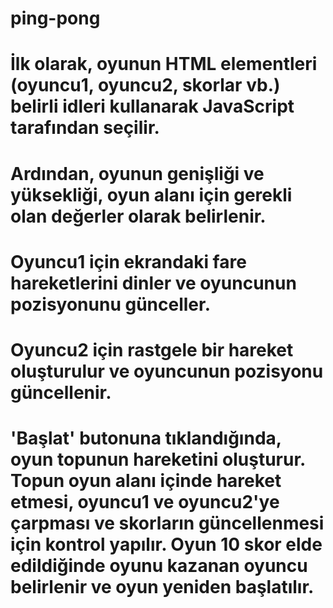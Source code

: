 # ping-pong

# İlk olarak, oyunun HTML elementleri (oyuncu1, oyuncu2, skorlar vb.) belirli idleri kullanarak JavaScript tarafından seçilir.

# Ardından, oyunun genişliği ve yüksekliği, oyun alanı için gerekli olan değerler olarak belirlenir.

# Oyuncu1 için ekrandaki fare hareketlerini dinler ve oyuncunun pozisyonunu günceller.

# Oyuncu2 için rastgele bir hareket oluşturulur ve oyuncunun pozisyonu güncellenir.

# 'Başlat' butonuna tıklandığında, oyun topunun hareketini oluşturur. Topun oyun alanı içinde hareket etmesi, oyuncu1 ve oyuncu2'ye çarpması ve skorların güncellenmesi için kontrol yapılır. Oyun 10 skor elde edildiğinde oyunu kazanan oyuncu belirlenir ve oyun yeniden başlatılır.
